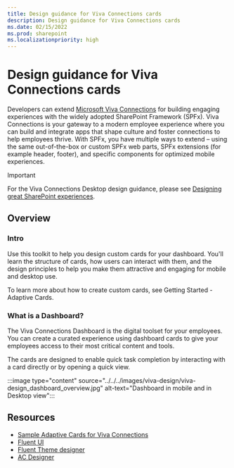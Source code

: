 ```yaml
---
title: Design guidance for Viva Connections cards
description: Design guidance for Viva Connections cards
ms.date: 02/15/2022
ms.prod: sharepoint
ms.localizationpriority: high
---
```

# Design guidance for Viva Connections cards

Developers can extend [Microsoft Viva Connections](https://www.microsoft.com/microsoft-viva) for building engaging experiences with the widely adopted SharePoint Framework (SPFx). Viva Connections is your gateway to a modern employee experience where you can build and integrate apps that shape culture and foster connections to help employees thrive. With SPFx, you have multiple ways to extend – using the same out-of-the-box or custom SPFx web parts, SPFx extensions (for example header, footer), and specific components for optimized mobile experiences.

> [!IMPORTANT]
> For the Viva Connections Desktop design guidance, please see [Designing great SharePoint experiences](/sharepoint/dev/design/design-guidance-overview).

## Overview

### Intro

Use this toolkit to help you design custom cards for your dashboard. You'll learn the structure of cards, how users can interact with them, and the design principles to help you make them attractive and engaging for mobile and desktop use.

To learn more about how to create custom cards, see Getting Started - Adaptive Cards.

### What is a Dashboard?

The Viva Connections Dashboard is the digital toolset for your employees. You can create a curated experience using dashboard cards to give your employees access to their most critical content and tools. 

The cards are designed to enable quick task completion by interacting with a card directly or by opening a quick view.

:::image type="content" source="../../../images/viva-design/viva-design_dashboard_overview.jpg" alt-text="Dashboard in mobile and in Desktop view":::

## Resources

- [Sample Adaptive Cards for Viva Connections](https://aka.ms/adaptivecards/samples)
- [Fluent UI](https://developer.microsoft.com/en-us/fluentui#/)
- [Fluent Theme designer](https://fluentuipr.z22.web.core.windows.net/heads/master/theming-designer/index.html)
- [AC Designer](https://adaptivecards.io/designer/)
